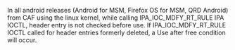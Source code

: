 In all android releases (Android for MSM, Firefox OS for MSM, QRD Android) from CAF using the linux kernel, while calling IPA_IOC_MDFY_RT_RULE IPA IOCTL, header entry is not checked before use. If IPA_IOC_MDFY_RT_RULE IOCTL called for header entries formerly deleted, a Use after free condition will occur.